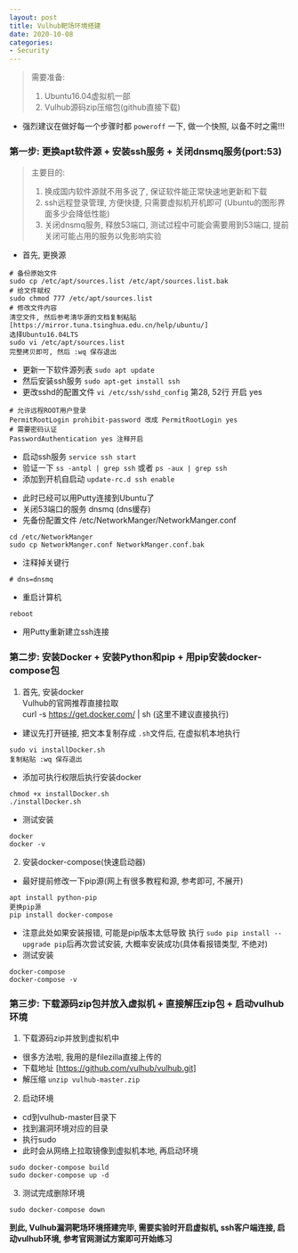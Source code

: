 ```yaml
---
layout: post
title: Vulhub靶场环境搭建
date: 2020-10-08
categories:
- Security
---
```


>需要准备: 
>1. Ubuntu16.04虚拟机一部  
>2. Vulhub源码zip压缩包(github直接下载)

* 强烈建议在做好每一个步骤时都 `poweroff` 一下, 做一个快照, 以备不时之需!!!

### 第一步: 更换apt软件源 + 安装ssh服务 + 关闭dnsmq服务(port:53)

>主要目的: 
>1. 换成国内软件源就不用多说了, 保证软件能正常快速地更新和下载
>2. ssh远程登录管理, 方便快捷, 只需要虚拟机开机即可 (Ubuntu的图形界面多少会降低性能)
>3. 关闭dnsmq服务, 释放53端口, 测试过程中可能会需要用到53端口, 提前关闭可能占用的服务以免影响实验

* 首先, 更换源
```
# 备份原始文件
sudo cp /etc/apt/sources.list /etc/apt/sources.list.bak
# 给文件赋权
sudo chmod 777 /etc/apt/sources.list
# 修改文件内容
清空文件, 然后参考清华源的文档复制粘贴
[https://mirror.tuna.tsinghua.edu.cn/help/ubuntu/]
选择Ubuntu16.04LTS
sudo vi /etc/apt/sources.list
完整拷贝即可, 然后 :wq 保存退出
```
- 更新一下软件源列表 `sudo apt update`
- 然后安装ssh服务 `sudo apt-get install ssh`
- 更改sshd的配置文件 `vi /etc/ssh/sshd_config`  第28, 52行 开启 yes
```
# 允许远程ROOT用户登录
PermitRootLogin prohibit-password 改成 PermitRootLogin yes
# 需要密码认证
PasswordAuthentication yes 注释开启
```
- 启动ssh服务 `service ssh start`
- 验证一下 `ss -antpl | grep ssh` 或者 `ps -aux | grep ssh`
- 添加到开机自启动 `update-rc.d ssh enable`

* 此时已经可以用Putty连接到Ubuntu了
* 关闭53端口的服务 dnsmq (dns缓存)
* 先备份配置文件 /etc/NetworkManger/NetworkManger.conf
```
cd /etc/NetworkManger
sudo cp NetworkManger.conf NetworkManger.conf.bak
```
* 注释掉关键行
```
# dns=dnsmq
```
* 重启计算机
```
reboot
```
* 用Putty重新建立ssh连接



### 第二步: 安装Docker + 安装Python和pip + 用pip安装docker-compose包<br>
1. 首先, 安装docker<br>
Vulhub的官网推荐直接拉取<br>
curl -s https://get.docker.com/ | sh   (这里不建议直接执行)<br>
* 建议先打开链接, 把文本复制存成 `.sh`文件后, 在虚拟机本地执行
```
sudo vi installDocker.sh
复制粘贴 :wq 保存退出
```
*  添加可执行权限后执行安装docker
```
chmod +x installDocker.sh
./installDocker.sh
```
*  测试安装
```
docker 
docker -v
```
2.  安装docker-compose(快速启动器)
* 最好提前修改一下pip源(网上有很多教程和源, 参考即可, 不展开)
```
apt install python-pip
更换pip源
pip install docker-compose
```
* 注意此处如果安装报错, 可能是pip版本太低导致
  执行 `sudo pip install --upgrade pip`后再次尝试安装, 大概率安装成功(具体看报错类型, 不绝对)
* 测试安装
```
docker-compose
docker-compose -v
```

### 第三步: 下载源码zip包并放入虚拟机 + 直接解压zip包 + 启动vulhub环境

1. 下载源码zip并放到虚拟机中
* 很多方法啦, 我用的是filezilla直接上传的
* 下载地址 [https://github.com/vulhub/vulhub.git]
* 解压缩 `unzip vulhub-master.zip`
2. 启动环境
* cd到vulhub-master目录下
* 找到漏洞环境对应的目录
* 执行sudo
* 此时会从网络上拉取镜像到虚拟机本地, 再启动环境
```
sudo docker-compose build
sudo docker-compose up -d
```
3. 测试完成删除环境
```
sudo docker-compose down
```

**到此, Vulhub漏洞靶场环境搭建完毕, 需要实验时开启虚拟机, ssh客户端连接, 启动vulhub环境, 参考官网测试方案即可开始练习**
